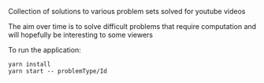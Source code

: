 Collection of solutions to various problem sets solved for youtube videos

The aim over time is to solve difficult problems that require computation and will hopefully be interesting to some viewers

To run the application:

```
yarn install
yarn start -- problemType/Id
```
